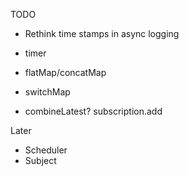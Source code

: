 TODO

* Rethink time stamps in async logging


* timer
* flatMap/concatMap
* switchMap
* combineLatest?
subscription.add

Later
* Scheduler
* Subject